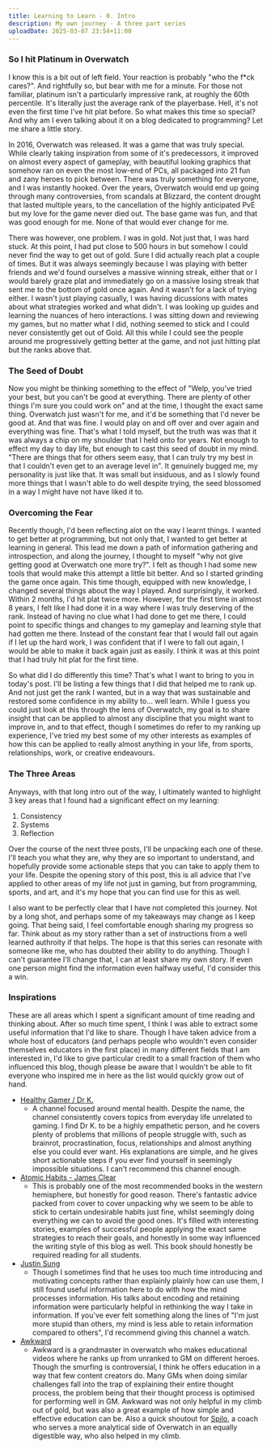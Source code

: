 ```yaml
---
title: Learning to Learn - 0. Intro
description: My own journey - A three part series 
uploadDate: 2025-03-07 23:54+11:00
---
```


### So I hit Platinum in Overwatch

I know this is a bit out of left field. Your reaction is probably "who the f*ck cares?". And rightfully so, but bear with me for a minute. For those not familiar, platinum isn't a particularly impressive rank, at roughly the 60th percentile. It's literally just the average rank of the playerbase. Hell, it's not even the first time I've hit plat before. So what makes this time so special? And why am I even talking about it on a blog dedicated to programming? Let me share a little story.

In 2016, Overwatch was released. It was a game that was truly special. While clearly taking inspiration from some of it's predecessors, it improved on almost every aspect of gameplay, with beautiful looking graphics that somehow ran on even the most low-end of PCs, all packaged into 21 fun and zany heroes to pick between. There was truly something for everyone, and I was instantly hooked. Over the years, Overwatch would end up going through many controversies, from scandals at Blizzard, the content drought that lasted multiple years, to the cancellation of the highly anticipated PvE but my love for the game never died out. The base game was fun, and that was good enough for me. None of that would ever change for me.

There was however, one problem. I was in gold. Not just that, I was hard stuck. At this point, I had put close to 500 hours in but somehow I could never find the way to get out of gold. Sure I did actually reach plat a couple of times. But it was always seemingly because I was playing with better friends and we'd found ourselves a massive winning streak, either that or I would barely graze plat and immediately go on a massive losing streak that sent me to the bottom of gold once again. And it wasn't for a lack of trying either. I wasn't just playing casually, I was having dicussions with mates about what strategies worked and what didn't. I was looking up guides and learning the nuances of hero interactions. I was sitting down and reviewing my games, but no matter what I did, nothing seemed to stick and I could never consistently get out of Gold. All this while I could see the people around me progressively getting better at the game, and not just hitting plat but the ranks above that.

### The Seed of Doubt

Now you might be thinking something to the effect of "Welp, you've tried your best, but you can't be good at everything. There are plenty of other things I'm sure you could work on" and at the time, I thought the exact same thing. Overwatch just wasn't for me, and it'd be something that I'd never be good at. And that was fine. I would play on and off over and over again and everything was fine. That's what I told myself, but the truth was was that it was always a chip on my shoulder that I held onto for years. Not enough to effect my day to day life, but enough to cast this seed of doubt in my mind. "There are things that for others seem easy, that I can truly try my best in that I couldn't even get to an average level in". It genuinely bugged me, my personality is just like that. It was small but insiduous, and as I slowly found more things that I wasn't able to do well despite trying, the seed blossomed in a way I might have not have liked it to.

### Overcoming the Fear

Recently though, I'd been reflecting alot on the way I learnt things. I wanted to get better at programming, but not only that, I wanted to get better at learning in general. This lead me down a path of information gathering and introspection, and along the journey, I thought to myself "why not give getting good at Overwatch one more try?". I felt as though I had some new tools that would make this attempt a little bit better. And so I started grinding the game once again. This time though, equipped with new knowledge, I changed several things about the way I played. And surprisingly, it worked. Within 2 months, I'd hit plat twice more. However, for the first time in almost 8 years, I felt like I had done it in a way where I was truly deserving of the rank. Instead of having no clue what I had done to get me there, I could point to specific things and changes to my gameplay and learning style that had gotten me there. Instead of the constant fear that I would fall out again if I let up the hard work, I was confident that if I were to fall out again, I would be able to make it back again just as easily. I think it was at this point that I had truly hit plat for the first time.

So what did I do differently this time? That's what I want to bring to you in today's post. I'll be listing a few things that I did that helped me to rank up. And not just get the rank I wanted, but in a way that was sustainable and restored some confidence in my ability to... well learn. While I guess you could just look at this through the lens of Overwatch, my goal is to share insight that can be applied to almost any discipline that you might want to improve in, and to that effect, though I sometimes do refer to my ranking up experience, I've tried my best some of my other interests as examples of how this can be applied to really almost anything in your life, from sports, relationships, work, or creative endeavours.

### The Three Areas
Anyways, with that long intro out of the way, I ultimately wanted to highlight 3 key areas that I found had a significant effect on my learning:

1. Consistency
2. Systems
3. Reflection

Over the course of the next three posts, I'll be unpacking each one of these. I'll teach you what they are, why they are so important to understand, and hopefully provide some actionable steps that you can take to apply them to your life. Despite the opening story of this post, this is all advice that I've applied to other areas of my life not just in gaming, but from programming, sports, and art, and it's my hope that you can find use for this as well. 

I also want to be perfectly clear that I have not completed this journey. Not by a long shot, and perhaps some of my takeaways may change as I keep going. That being said, I feel comfortable enough sharing my progress so far. Think about as my story rather than a set of instructions from a well learned authroity if that helps. The hope is that this series can resonate with someone like me, who has doubted their ability to do anything. Though I can't guarantee I'll change that, I can at least share my own story. If even one person might find the information even halfway useful, I'd consider this a win.

### Inspirations

These are all areas which I spent a significant amount of time reading and thinking about. After so much time spent, I think I was able to extract some useful information that I'd like to share. Though I have taken advice from a whole host of educators (and perhaps people who wouldn't even consider themselves educators in the first place) in many different fields that I am interested in, I'd like to give particular credit to a small fraction of them who influenced this blog, though please be aware that I wouldn't be able to fit everyone who inspired me in here as the list would quickly grow out of hand.

- [Healthy Gamer / Dr K.](https://www.youtube.com/c/HealthyGamerGG)
    - A channel focused around mental health. Despite the name, the channel consistently covers topics from everyday life unrelated to gaming. I find Dr K. to be a highly empathetic person, and he covers plenty of problems that millions of people struggle with, such as brainrot, procrastination, focus, relationships and almost anything else you could ever want. His explanations are simple, and he gives short actionable steps if you ever find yourself in seemingly impossible situations. I can't recommend this channel enough.
- [Atomic Habits - James Clear](https://jamesclear.com/atomic-habits)
    - This is probably one of the most recommended books in the western hemisphere, but honestly for good reason. There's fantastic advice packed from cover to cover unpacking why we seem to be able to stick to certain undesirable habits just fine, whilst seemingly doing everything we can to avoid the good ones. It's filled with interesting stories, examples of successful people applying the exact same strategies to reach their goals, and honestly in some way influenced the writing style of this blog as well. This book should honestly be required reading for all students.
- [Justin Sung](https://www.youtube.com/@JustinSung)
    - Though I sometimes find that he uses too much time introducing and motivating concepts rather than explainly plainly how can use them, I still found useful information here to do with how the mind processes information. His talks about encoding and retaining information were particularly helpful in rethinking the way I take in information. If you've ever felt something along the lines of "I'm just more stupid than others, my mind is less able to retain information compared to others", I'd recommend giving this channel a watch.
- [Awkward](https://www.youtube.com/@Awkward2)
    - Awkward is a grandmaster in overwatch who makes educational videos where he ranks up from unranked to GM on different heroes. Though the smurfing is controversial, I think he offers education in a way that few content creators do. Many GMs when doing similar challenges fall into the trap of explaining their entire thought process, the problem being that their thought process is optimised for performing well in GM. Awkward was not only helpful in my climb out of gold, but was also a great example of how simple and effective education can be. Also a quick shoutout for [Spilo](https://www.youtube.com/@CoachSpilo), a coach who serves a more analytical side of Overwatch in an equally digestible way, who also helped in my climb.


<!-- TODO: Ended up much more focused on learning in general, without much of an overwatch focus. Change this to reflect -->

<!-- - Consistency
    - In mechanics
        - Aim training
    - In mood 
        - Voice chat
        - Expectations of team
        - Expectations for yourself

- Systems
    - Be specific
    - Trigger -> Action 

- Reflections
    - Reflect after every game
    - Spend a couple minutes after every game
        - Not an hour though.
        - Just enough to be a little bit more than the average player.
    - Read on previous reflections. 
    - Time spent thinking 
    - Spaced repetition
    -->


